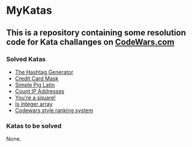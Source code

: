 # MyKatas
This is a repository containing some resolution code for Kata challanges on [CodeWars.com](https://www.codewars.com)
----

### Solved Katas
- [The Hashtag Generator](https://www.codewars.com/kata/52449b062fb80683ec000024)
- [Credit Card Mask](https://www.codewars.com/kata/5412509bd436bd33920011bc)
- [Simple Pig Latin](https://www.codewars.com/kata/520b9d2ad5c005041100000f)
- [Count IP Addresses](https://www.codewars.com/kata/526989a41034285187000de4)
- [You're a square!](https://www.codewars.com/kata/54c27a33fb7da0db0100040e)
- [Is integer array](https://www.codewars.com/kata/52a112d9488f506ae7000b95)
- [Codewars style ranking system](https://www.codewars.com/kata/51fda2d95d6efda45e00004e)

### Katas to be solved
None.
